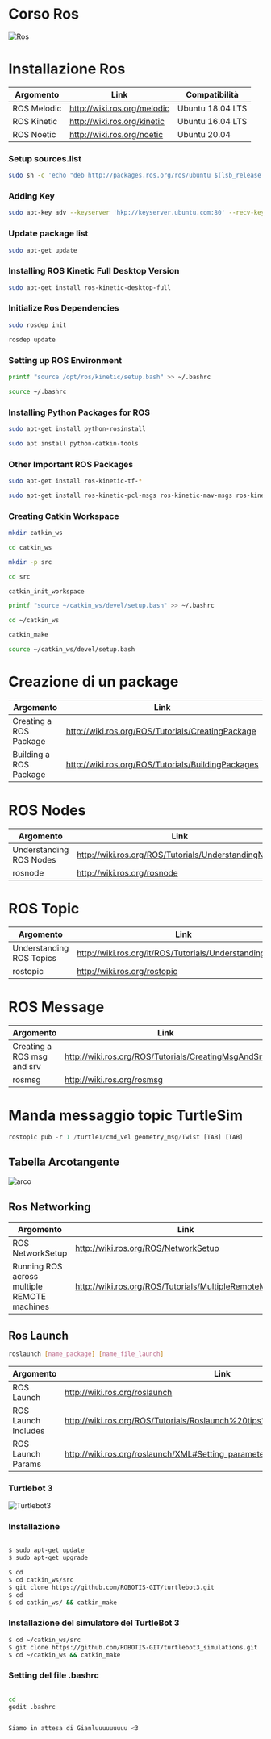 # Corso Ros

![Ros](media/image1.jpg)

# Installazione Ros

Argomento | Link | Compatibilità
------------ | ------------- | -------------
ROS Melodic | http://wiki.ros.org/melodic | Ubuntu 18.04 LTS
ROS Kinetic | http://wiki.ros.org/kinetic | Ubuntu 16.04 LTS
ROS Noetic  | http://wiki.ros.org/noetic  | Ubuntu 20.04


### Setup sources.list
```bash
sudo sh -c 'echo "deb http://packages.ros.org/ros/ubuntu $(lsb_release -sc) main" > /etc/apt/sources.list.d/ros-latest.list'
```

### Adding Key
```bash
sudo apt-key adv --keyserver 'hkp://keyserver.ubuntu.com:80' --recv-key C1CF6E31E6BADE8868B172B4F42ED6FBAB17C654
```

### Update package list
```bash
sudo apt-get update
```

### Installing ROS Kinetic Full Desktop Version
```bash
sudo apt-get install ros-kinetic-desktop-full
```

### Initialize Ros Dependencies
```bash
sudo rosdep init
```
```bash
rosdep update
```

### Setting up ROS Environment
```bash
printf "source /opt/ros/kinetic/setup.bash" >> ~/.bashrc
```
```bash
source ~/.bashrc
```

### Installing Python Packages for ROS
```bash
sudo apt-get install python-rosinstall
```
```bash
sudo apt install python-catkin-tools
```

### Other Important ROS Packages
```bash
sudo apt-get install ros-kinetic-tf-*
```
```bash
sudo apt-get install ros-kinetic-pcl-msgs ros-kinetic-mav-msgs ros-kinetic-mavros ros-kinetic-octomap-* ros-kinetic-geographic-msgs libgeographic-dev
```

### Creating Catkin Workspace
```bash
mkdir catkin_ws
```
```bash
cd catkin_ws
```
```bash
mkdir -p src
```
```bash
cd src
```
```bash
catkin_init_workspace
```
```bash
printf "source ~/catkin_ws/devel/setup.bash" >> ~/.bashrc
```
```bash
cd ~/catkin_ws
```
```bash
catkin_make
```
```bash
source ~/catkin_ws/devel/setup.bash
```

# Creazione di un package

Argomento | Link
------------ | -------------
Creating a ROS Package | http://wiki.ros.org/ROS/Tutorials/CreatingPackage
Building a ROS Package| http://wiki.ros.org/ROS/Tutorials/BuildingPackages

# ROS Nodes

Argomento | Link
------------ | -------------
Understanding ROS Nodes | http://wiki.ros.org/ROS/Tutorials/UnderstandingNodes
rosnode| http://wiki.ros.org/rosnode

# ROS Topic

Argomento | Link
------------ | -------------
Understanding ROS Topics | http://wiki.ros.org/it/ROS/Tutorials/UnderstandingTopics
rostopic|http://wiki.ros.org/rostopic 

# ROS Message 

Argomento | Link
------------ | -------------
Creating a ROS msg and srv | http://wiki.ros.org/ROS/Tutorials/CreatingMsgAndSrv
rosmsg |http://wiki.ros.org/rosmsg 

# Manda messaggio topic TurtleSim
```python
rostopic pub -r 1 /turtle1/cmd_vel geometry_msg/Twist [TAB] [TAB]
```

## Tabella Arcotangente

![arco](media/Immagine.jpg)


## Ros Networking

Argomento | Link
------------ | -------------
ROS NetworkSetup | http://wiki.ros.org/ROS/NetworkSetup
Running ROS across multiple REMOTE machines | http://wiki.ros.org/ROS/Tutorials/MultipleRemoteMachines

## Ros Launch

```bash
roslaunch [name_package] [name_file_launch]
```

Argomento | Link
------------ | -------------
ROS Launch| http://wiki.ros.org/roslaunch
ROS Launch Includes | http://wiki.ros.org/ROS/Tutorials/Roslaunch%20tips%20for%20larger%20projects
ROS Launch Params | http://wiki.ros.org/roslaunch/XML#Setting_parameters

### Turtlebot 3

![Turtlebot3](media/turtlebot3.png)

### Installazione

```bash

$ sudo apt-get update
$ sudo apt-get upgrade

```

```bash
$ cd
$ cd catkin_ws/src
$ git clone https://github.com/ROBOTIS-GIT/turtlebot3.git
$ cd
$ cd catkin_ws/ && catkin_make
```

### Installazione del simulatore del TurtleBot 3

```bash
$ cd ~/catkin_ws/src
$ git clone https://github.com/ROBOTIS-GIT/turtlebot3_simulations.git
$ cd ~/catkin_ws && catkin_make
```
### Setting del file .bashrc 

```bash

cd 
gedit .bashrc

```

```bash

Siamo in attesa di Gianluuuuuuuuu <3

```
